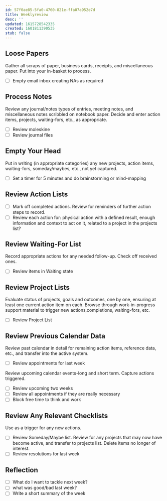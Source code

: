 ```yaml
---
id: 57f0ae85-5fa0-4760-821e-ffa07a952e7d
title: Weeklyreview
desc: ''
updated: 1615728542335
created: 1601811390535
stub: false
---
```


## Loose Papers

Gather all scraps of paper, business cards, receipts, and miscellaneous paper. Put into your in-basket to process.

- [ ] Empty email inbox creating NAs as required

## Process Notes

Review any journal/notes types of entries, meeting notes, and miscellaneous notes scribbled on notebook paper. Decide and enter action items, projects, waiting-fors, etc., as appropriate.

- [ ] Review moleskine
- [ ] Review journal files

## Empty Your Head

Put in writing (in appropriate categories) any new projects, action items, waiting-fors, someday/maybes, etc., not yet captured.

- [ ] Set a timer for 5 minutes and do brainstorming or mind-mapping

## Review Action Lists

- [ ] Mark off completed actions. Review for reminders of further action steps to record.
- [ ] Review each action for: physical action with a defined result, enough information and context to act on it, related to a project in the projects list?

## Review Waiting-For List

Record appropriate actions for any needed follow-up. Check off received ones.

- [ ] Review items in Waiting state

## Review Project Lists

Evaluate status of projects, goals and outcomes, one by one, ensuring at least one current action item on each. Browse through work-in-progress support material to trigger new actions,completions, waiting-fors, etc.

- [ ] Review Project List

## Review Previous Calendar Data

Review past calendar in detail for remaining action items, reference data, etc., and transfer into the active system.

- [ ] Review appointments for last week

Review upcoming calendar events-long and short term. Capture actions triggered.

- [ ] Review upcoming two weeks
- [ ] Review all appointments if they are really necessary
- [ ] Block free time to think and work

## Review Any Relevant Checklists

Use as a trigger for any new actions.

- [ ] Review Someday/Maybe list. Review for any projects that may now have become active, and transfer to projects list. Delete items no longer of interest.
- [ ] Review resolutions for last week

## Reflection

- [ ] What do I want to tackle next week?
- [ ] what was good/bad last week?
- [ ] Write a short summary of the week
